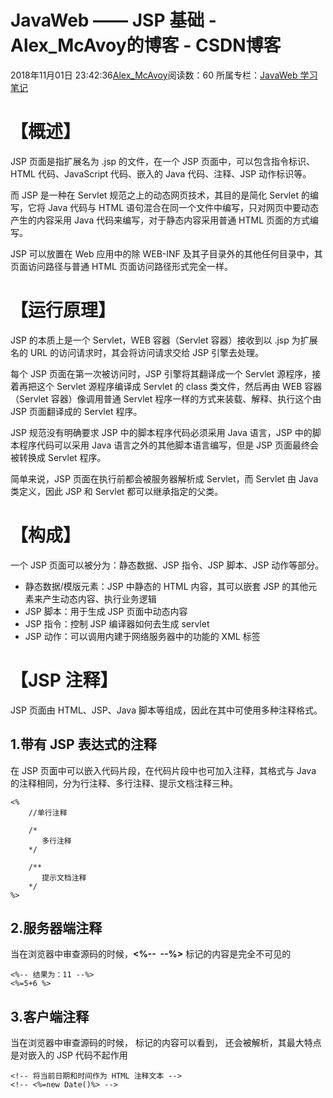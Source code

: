 # JavaWeb —— JSP 基础 - Alex_McAvoy的博客 - CSDN博客





2018年11月01日 23:42:36[Alex_McAvoy](https://me.csdn.net/u011815404)阅读数：60
所属专栏：[JavaWeb 学习笔记](https://blog.csdn.net/column/details/34361.html)









# 【概述】

JSP 页面是指扩展名为 .jsp 的文件，在一个 JSP 页面中，可以包含指令标识、HTML 代码、JavaScript 代码、嵌入的 Java 代码、注释、JSP 动作标识等。  

而 JSP 是一种在 Servlet 规范之上的动态网页技术，其目的是简化 Servlet 的编写，它将 Java 代码与 HTML 语句混合在同一个文件中编写，只对网页中要动态产生的内容采用 Java 代码来编写，对于静态内容采用普通 HTML 页面的方式编写。

JSP 可以放置在 Web 应用中的除 WEB-INF 及其子目录外的其他任何目录中，其页面访问路径与普通 HTML 页面访问路径形式完全一样。

# 【运行原理】

JSP 的本质上是一个 Servlet，WEB 容器（Servlet 容器）接收到以 .jsp 为扩展名的 URL 的访问请求时，其会将访问请求交给 JSP 引擎去处理。

每个 JSP 页面在第一次被访问时，JSP 引擎将其翻译成一个 Servlet 源程序，接着再把这个 Servlet 源程序编译成 Servlet 的 class 类文件，然后再由 WEB 容器（Servlet 容器）像调用普通 Servlet 程序一样的方式来装载、解释、执行这个由 JSP 页面翻译成的 Servlet 程序。

JSP 规范没有明确要求 JSP 中的脚本程序代码必须采用 Java 语言，JSP 中的脚本程序代码可以采用 Java 语言之外的其他脚本语言编写，但是 JSP 页面最终会被转换成 Servlet 程序。

简单来说，JSP 页面在执行前都会被服务器解析成 Servlet，而 Servlet 由 Java 类定义，因此 JSP 和 Servlet 都可以继承指定的父类。

# 【构成】

一个 JSP 页面可以被分为：静态数据、JSP 指令、JSP 脚本、JSP 动作等部分。
- 静态数据/模版元素：JSP 中静态的 HTML 内容，其可以嵌套 JSP 的其他元素来产生动态内容、执行业务逻辑
- JSP 脚本：用于生成 JSP 页面中动态内容
- JSP 指令：控制 JSP 编译器如何去生成 servlet
- JSP 动作：可以调用内建于网络服务器中的功能的 XML 标签

# 【JSP 注释】

JSP 页面由 HTML、JSP、Java 脚本等组成，因此在其中可使用多种注释格式。

## 1.带有 JSP 表达式的注释

在 JSP 页面中可以嵌入代码片段，在代码片段中也可加入注释，其格式与 Java 的注释相同，分为行注释、多行注释、提示文档注释三种。

```
<%
    //单行注释

    /*
       多行注释
    */

    /**
       提示文档注释
    */
%>
```

## 2.服务器端注释

当在浏览器中审查源码的时候，**<%--  --%>** 标记的内容是完全不可见的

```
<%-- 结果为：11 --%>
<%=5+6 %>
```

## 3.客户端注释

当在浏览器中审查源码的时候，**<!--  -->** 标记的内容可以看到， 还会被解析，其最大特点是对嵌入的 JSP 代码不起作用

```
<!-- 将当前日期和时间作为 HTML 注释文本 -->
<!-- <%=new Date()%> -->
```





